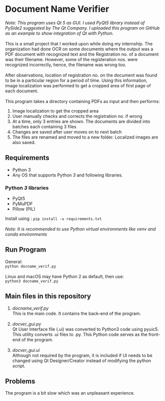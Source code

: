 # Document Name Verifier

_Note: This program uses Qt 5 as GUI. I used PyQt5 library instead of PySide2 suggested by The Qt Company. I uploaded this program on GitHub as an example to show integration of Qt with Python._<br><br>
This is a small project that I worked upon while doing my internship. The organization had done OCR on some documents where the output was a PDF document with recognized text and the Registration no. of a document was their filename. However, some of the registeration nos. were recognized incorrectly, hence, the filename was wrong too. <br><br>
After observations, location of registration no. on the document was found to be in a particular region for a period of time. Using this information, image localization was performed to get a cropped area of first page of each document.<br><br>
This program takes a directory containing PDFs as input and then performs:<br>
1. Image localization to get the cropped area
2. User manually checks and corrects the registration no. if wrong
3. At a time, only 3 entries are shown. The documents are divided into batches each containing 3 files
4. Changes are saved after user moves on to next batch
5. The files are renamed and moved to a new folder. Localized images are also saved.

## Requirements
- Python 3
- Any OS that supports Python _3_ and following libraries.

### Python _3_  libraries
- PyQt5 <br>
- PyMuPDF
- Pillow (PIL)

Install using :    `pip install -u requirements.txt` <br><br>
_Note: It is recommended to use Python virtual environments like venv and conda environments_

## Run Program
General:<br>
`python docname_verif.py`
<br><br>
Linux and macOS may have Python 2 as default, then use:<br>
`python3 docname_verif.py`


## Main files in this repository
1. _docname_verif.py_ <br>
This is the main code. It contains the back-end of the program. <br><br>
2. _docver_gui.py_ <br>
Qt User Interface file (.ui) was converted to Python3 code using pyuic5. This utility converts .ui files to .py. This Python code serves as the front-end of the program.<br><br>
3. _docver_gui.ui_ <br>
Although not required by the program, it is included if UI needs to be changed using Qt Designer/Creator instead of modifying the python script.

## Problems
The program is a bit slow which was an unpleasant experience.


